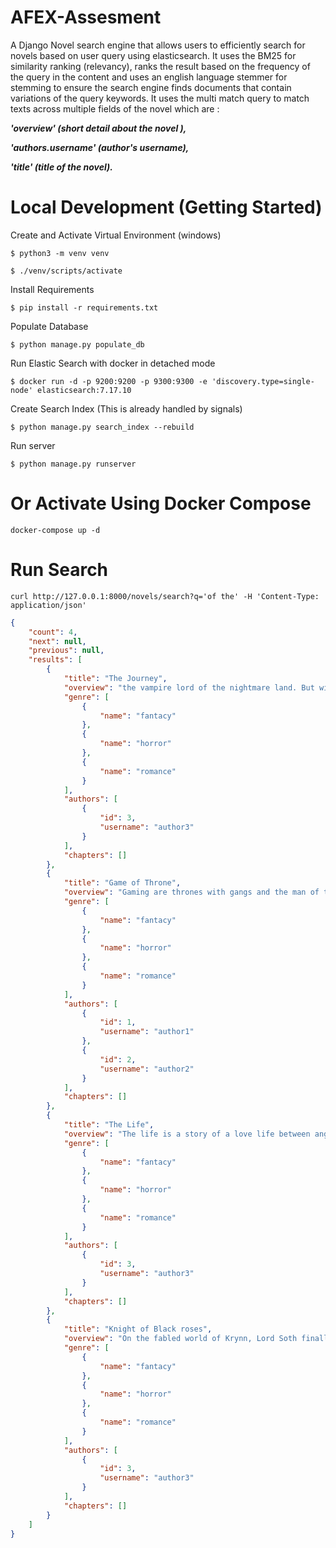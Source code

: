 # AFEX-Assesment

A Django Novel search engine that allows users to efficiently search for novels based on user query using elasticsearch.
It uses the BM25 for similarity ranking (relevancy), ranks the result based on the frequency of the query in the content and uses an english language stemmer for stemming to ensure the search engine finds documents that contain variations of the query keywords. It uses the multi match query to match texts across multiple fields of the novel which are :

<b> *'overview' (short detail about the novel ),*

*'authors.username' (author's username),*

*'title' (title of the novel).* 
</b>

# Local Development (Getting Started)

Create and Activate Virtual Environment (windows)

```
$ python3 -m venv venv

$ ./venv/scripts/activate
```

Install Requirements

```
$ pip install -r requirements.txt
```

Populate Database 

```
$ python manage.py populate_db
```

Run Elastic Search with docker in detached mode

```
$ docker run -d -p 9200:9200 -p 9300:9300 -e 'discovery.type=single-node' elasticsearch:7.17.10 
```

Create Search Index (This is already handled by signals)

```
$ python manage.py search_index --rebuild

```

Run server

```
$ python manage.py runserver
```




# Or Activate Using Docker Compose

```
docker-compose up -d
```



# Run Search 

```
curl http://127.0.0.1:8000/novels/search?q='of the' -H 'Content-Type: application/json'
```

```json
{
    "count": 4,
    "next": null,
    "previous": null,
    "results": [
        {
            "title": "The Journey",
            "overview": "the vampire lord of the nightmare land. But with only a captive of the Vistani woman and an untrustworthy of the ghost for allies",
            "genre": [
                {
                    "name": "fantacy"
                },
                {
                    "name": "horror"
                },
                {
                    "name": "romance"
                }
            ],
            "authors": [
                {
                    "id": 3,
                    "username": "author3"
                }
            ],
            "chapters": []
        },
        {
            "title": "Game of Throne",
            "overview": "Gaming are thrones with gangs and the man of the hsjjs",
            "genre": [
                {
                    "name": "fantacy"
                },
                {
                    "name": "horror"
                },
                {
                    "name": "romance"
                }
            ],
            "authors": [
                {
                    "id": 1,
                    "username": "author1"
                },
                {
                    "id": 2,
                    "username": "author2"
                }
            ],
            "chapters": []
        },
        {
            "title": "The Life",
            "overview": "The life is a story of a love life between angelina and joe",
            "genre": [
                {
                    "name": "fantacy"
                },
                {
                    "name": "horror"
                },
                {
                    "name": "romance"
                }
            ],
            "authors": [
                {
                    "id": 3,
                    "username": "author3"
                }
            ],
            "chapters": []
        },
        {
            "title": "Knight of Black roses",
            "overview": "On the fabled world of Krynn, Lord Soth finally learns that there is a price to pay for his long history of evil deeds, a price even an undead warrior might find horrifying.",
            "genre": [
                {
                    "name": "fantacy"
                },
                {
                    "name": "horror"
                },
                {
                    "name": "romance"
                }
            ],
            "authors": [
                {
                    "id": 3,
                    "username": "author3"
                }
            ],
            "chapters": []
        }
    ]
}
```